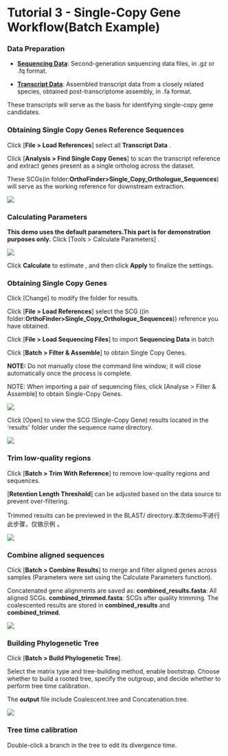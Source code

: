 # Tutorial 3 - Single-Copy Gene Workflow(Batch Example)

### Data Preparation


- **[Sequencing Data](DATA/PLANT)**: Second-generation sequencing data files, in .gz or .fq format.

- **[Transcript Data](DATA/Phytozome/)**: Assembled transcript data from a closely related species, obtained post-transcriptome assembly, in .fa format.

These transcripts will serve as the basis for identifying single-copy gene candidates.



### Obtaining Single Copy Genes Reference Sequences


Click [**File > Load References**] select all **Transcript Data** .

Click [**Analysis > Find Single Copy Genes**]  to scan the transcript reference and extract genes present as a single ortholog across the dataset.

These SCGs(in folder:**OrthoFinder>Single_Copy_Orthologue_Sequences**) will serve as the working reference for downstream extraction.


![](gif/SCG_ref.gif)



### Calculating Parameters
**This demo uses the default parameters.This part is for demonstration purposes only.**
Click [Tools > Calculate Parameters] .

![](gif/parameter.gif)

Click **Calculate** to estimate , and then click **Apply** to finalize the settings.



### Obtaining Single Copy Genes


Click [Change] to modify the folder for results.

Click [**File > Load References**] select the SCG ((in folder:**OrthoFinder>Single_Copy_Orthologue_Sequences**)) reference you have obtained.

Click [**File > Load Sequencing Files**] to import **Sequencing Data** in batch

Click [**Batch > Filter & Assemble**] to obtain Single Copy Genes.

**NOTE:** Do not manually close the command line window; it will close automatically once the process is complete.

NOTE: When importing a pair of sequencing files, click [Analyse > Filter & Assemble] to obtain Single-Copy Genes.


![](gif/SCG_result.gif)


Click [Open] to view the SCG (Single-Copy Gene) results located in the 'results' folder under the sequence name directory.


![](gif/SCG_findresult.gif)



### Trim low-quality regions


Click [**Batch > Trim With Reference**] to remove low-quality regions and sequences.

[**Retention Length Threshold**] can be adjusted based on the data source to prevent over-filtering.

Trimmed results can be previewed in the BLAST/ directory.本次demo不进行此步骤，仅做示例 。


![](gif/SCG_datacleaning1.gif)




### Combine aligned sequences


Click [**Batch > Combine Results**] to merge and filter aligned genes across samples (Parameters were set using the Calculate Parameters function).

Concatenated gene alignments are saved as:
    **combined_results.fasta**: All aligned SCGs.
    **combined_trimmed.fasta**: SCGs after quality trimming.
The coalescented results are stored in **combined_results** and **combined_trimed**.



![](gif/SCG_datacleaning2.gif)




### Building Phylogenetic Tree


Click [**Batch > Build Phylogenetic Tree**]. 

Select the matrix type and tree-building method, enable bootstrap. Choose whether to build a rooted tree, specify the outgroup, and decide whether to perform tree time calibration. 


The **output** file include Coalescent.tree and Concatenation.tree.


![](gif/tree.gif)



### Tree time calibration




Double-click a branch in the tree to edit its divergence time.
